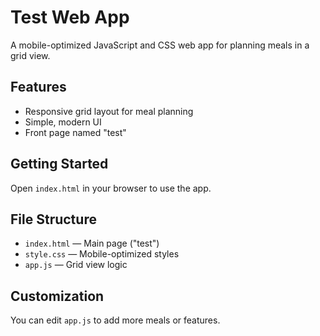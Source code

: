 # Test Web App

A mobile-optimized JavaScript and CSS web app for planning meals in a grid view.

## Features
- Responsive grid layout for meal planning
- Simple, modern UI
- Front page named "test"

## Getting Started
Open `index.html` in your browser to use the app.

## File Structure
- `index.html` — Main page ("test")
- `style.css` — Mobile-optimized styles
- `app.js` — Grid view logic

## Customization
You can edit `app.js` to add more meals or features.
